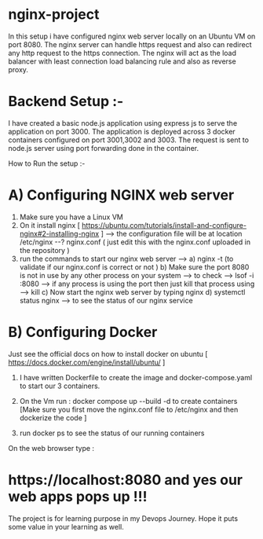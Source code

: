 # nginx-project

In this setup i have configured nginx web server locally on an Ubuntu VM on port 8080. 
The nginx server can handle https request and also can redirect any http request to the https connection. 
The nginx will act as the load balancer with least connection load balancing rule and also as reverse proxy.

# Backend Setup :-

I have created a basic node.js application using express js to serve the application on port 3000. 
The application is deployed across 3 docker containers configured on port 3001,3002 and 3003. 
The request is sent to node.js server using port forwarding done in the container.

How to Run the setup :-

# A) Configuring NGINX web server

1. Make sure you have a Linux VM 
2. On it install nginx [ https://ubuntu.com/tutorials/install-and-configure-nginx#2-installing-nginx ]
    --> the configuration file will be at location /etc/nginx --? nginx.conf ( just edit this with the nginx.conf uploaded in the repository )
3. run the commands to start our nginx web server -->
   a) nginx -t (to validate if our nginx.conf is correct or not )
   b) Make sure the port 8080 is not in use by any other process on your system
   --> to check --> lsof -i :8080 --> if any process is using the port then just kill that process using --> kill <process-id>
   c) Now start the nginx web server by typing nginx
   d) systemctl status nginx --> to see the status of our nginx service

# B) Configuring Docker 

Just see the official docs on how to install docker on ubuntu [ https://docs.docker.com/engine/install/ubuntu/ ]

1. I have written Dockerfile to create the image and docker-compose.yaml to start our 3 containers.
2. On the Vm run : docker compose up --build -d to create containers
[Make sure you first move the nginx.conf file to /etc/nginx and then dockerize the code ]

3. run docker ps to see the status of our running containers

On the web browser type :
# https://localhost:8080 and yes our web apps pops up !!!

The project is for learning purpose in my Devops Journey. Hope it puts some value in your learning as well.
